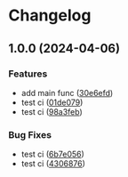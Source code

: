 # Changelog

## 1.0.0 (2024-04-06)


### Features

* add main func ([30e6efd](https://github.com/0xGravityLabs/humanify-oss-template/commit/30e6efd91af802abfabe330426a5a2ba7c5b149b))
* test ci ([01de079](https://github.com/0xGravityLabs/humanify-oss-template/commit/01de079a8f5ec8922a59d401a7a9c5d5a11d2cdc))
* test ci ([98a3feb](https://github.com/0xGravityLabs/humanify-oss-template/commit/98a3febc6eb0f9dac0ece1947fdc3e0a8e02774f))


### Bug Fixes

* test ci ([6b7e056](https://github.com/0xGravityLabs/humanify-oss-template/commit/6b7e05639e289112e30fa628149371939958875f))
* test ci ([4306876](https://github.com/0xGravityLabs/humanify-oss-template/commit/4306876b60cc4a86e61c4a90a9db07d3bf4e1ea8))
